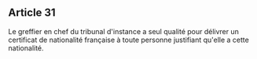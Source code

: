 Article 31
----
Le greffier en chef du tribunal d'instance a seul qualité pour délivrer un
certificat de nationalité française à toute personne justifiant qu'elle a cette
nationalité.
